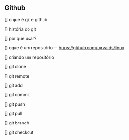 ## Github

[] o que é git e github

[] história do git

[] por que usar?

[] oque é um repositório -- https://github.com/torvalds/linux

[] criando um repositório

[] git clone

[] git remote

[] git add

[] git commit

[] git push

[] git pull

[] git branch

[] git checkout